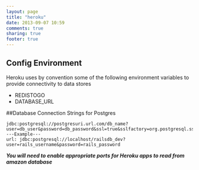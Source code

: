 ```yaml
---
layout: page
title: "heroku"
date: 2013-09-07 10:59
comments: true
sharing: true
footer: true
---
```

## Config Environment
Heroku uses by convention some of the following environment variables to provide
connectivity to data stores
   * REDISTOGO
   * DATABASE_URL

##Database Connection Strings for Postgres
```
jdbc:postgresql://postgresuri.url.com/db_name?user=db_user&password=db_password&ssl=true&sslfactory=org.postgresql.ssl.NonValidatingFactory
---Example---
url: jdbc:postgresql://localhost/railsdb_dev?user=rails_username&password=rails_password
```
***You will need to enable appropriate ports for Heroku apps to read from amazon database***
